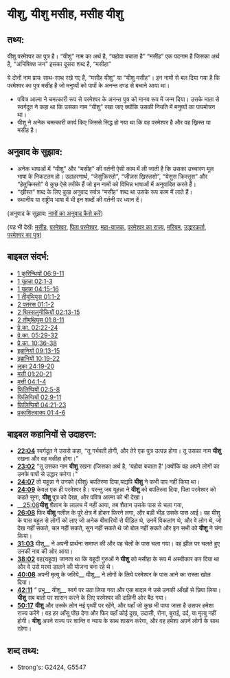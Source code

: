 # यीशु, यीशु मसीह, मसीह यीशु #

## तथ्य: ##

यीशु परमेश्वर का पुत्र है। “यीशु” नाम का अर्थ है, “यहोवा बचाता है” “मसीह” एक पदनाम है जिसका अर्थ है, “अभिषिक्त जन” इसका दूसरा शब्द है, “मसीहा”

ये दोनों नाम प्रायः साथ-साथ रखे गए हैं, “मसीह यीशु” या “यीशु मसीह”। इन नामों से बल दिया गया है कि परमेश्वर का पुत्र मसीह है जो मनुष्यों को पापों के अनन्त दण्ड से बचाने आया था।

* पवित्र आत्मा ने चमत्कारी रूप से परमेश्वर के अनन्त पुत्र को मानव रूप में जन्म दिया। उसके माता से स्वर्गदूत ने कहा था कि उसका नाम “यीशु” रखा जाए क्योंकि उसकी नियति में मनुष्यों का पापमोचन था।
* यीशु ने अनेक चमत्कारी कार्य किए जिससे सिद्ध हो गया था कि वह परमेश्वर है और वह ख्रिस्त या मसीह है।

## अनुवाद के सुझाव: ##

* अनेक भाषाओं में “यीशु” और “मसीह” की वर्तनी ऐसी काम में ली जाती है कि उसका उच्चारण मूल भाषा के निकटतम हो। उदाहरणार्थ, “जेसुक्रिस्तो”, “जीज़स ख्रिस्तसो”, “येसुस क्रिस्तुस” और “हेतुक्रिस्तो” ये कुछ ऐसे तरीके हैं जो इन नामों को विभिन्न भाषाओं में अनुवादित करते हैं।
* “ख्रीस्त” शब्द के लिए कुछ अनुवाद सर्वत्र “मसीह” शब्द था उसके रूप काम में लाते हैं।
* स्थानीय या राष्ट्रीय भाषा में भी इन शब्दों की वर्तनी पर ध्यान दें।

(अनुवाद के सुझाव: [नामों का अनुवाद कैसे करें](rc://hi/ta/man/translate/translate-names))

(यह भी देखें: [मसीह](../kt/christ.md), [परमेश्वर](../kt/god.md), [पिता परमेश्वर](../kt/godthefather.md), [महा-याजक](../kt/highpriest.md), [परमेश्वर का राज्य](../kt/kingdomofgod.md), [मरियम](../names/mary.md), [उद्धारकर्ता](../kt/savior.md), [परमेश्वर का पुत्र](../kt/sonofgod.md))

## बाइबल संदर्भ: ##

* [1 कुरिन्थियों 06:9-11](rc://hi/tn/help/1co/06/09)
* [1 यूहन्ना 02:1-3](rc://hi/tn/help/1jn/02/01)
* [1 यूहन्ना 04:15-16](rc://hi/tn/help/1jn/04/15)
* [1 तीमुथियुस 01:1-2](rc://hi/tn/help/1ti/01/01)
* [2 पतरस 01:1-2](rc://hi/tn/help/2pe/01/01)
* [2 थिस्सलुनीकियों 02:13-15](rc://hi/tn/help/2th/02/13)
* [2 तीमुथियुस 01:8-11](rc://hi/tn/help/2ti/01/08)
* [प्रे.का. 02:22-24](rc://hi/tn/help/act/02/22)
* [प्रे.का. 05:29-32](rc://hi/tn/help/act/05/29)
* [प्रे.का. 10:36-38](rc://hi/tn/help/act/10/36)
* [इब्रानियों 09:13-15](rc://hi/tn/help/heb/09/13)
* [इब्रानियों 10:19-22](rc://hi/tn/help/heb/10/19)
* [लूका 24:19-20](rc://hi/tn/help/luk/24/19)
* [मत्ती 01:20-21](rc://hi/tn/help/mat/01/20)
* [मत्ती 04:1-4](rc://hi/tn/help/mat/04/01)
* [फिलिप्पियों 02:5-8](rc://hi/tn/help/php/02/05)
* [फिलिप्पियों 02:9-11](rc://hi/tn/help/php/02/09)
* [फिलिप्पियों 04:21-23](rc://hi/tn/help/php/04/21)
* [प्रकाशितवाक्य  01:4-6](rc://hi/tn/help/rev/01/04)

## बाइबल कहानियों से उदाहरण: ##

* __[22:04](rc://hi/tn/help/obs/22/04)__ स्वर्गदूत ने उससे कहा, “तू गर्भवती होगी, और तेरे एक पुत्र उत्पन्न होगा।  तू उसका नाम __यीशु__ रखना और वह मसीहा होगा।”
* __[23:02](rc://hi/tn/help/obs/23/02)__ "तू उसका नाम __यीशु__ रखना (जिसका अर्थ है, 'यहोवा बचाता है' )क्योंकि वह अपने लोगों का उनके पापों से उद्धार करेगा।"
* __[24:07](rc://hi/tn/help/obs/24/07)__ तो यहून्ना ने उनको (यीशु) बपतिस्मा दिया,यद्यपि __यीशु__ ने कभी पाप नहीं किया था।
* __[24:09](rc://hi/tn/help/obs/24/09)__ केवल एक ही परमेश्वर है। परन्तु जब यूहन्ना ने __यीशु__ को बपतिस्मा दिया, पिता परमेश्वर को कहते सुना, __यीशु__ पुत्र को देखा, और पवित्र आत्मा को भी देखा।
* __[25:08](rc://hi/tn/help/obs/25/08)__यीशु__ शैतान के लालच में नहीं आया, तब शैतान उसके पास से चला गया,
* __[26:08](rc://hi/tn/help/obs/26/08)__ फिर __यीशु__ गलील के पूरे क्षेत्र में होकर फिरने लगा, और बड़ी भीड़ उसके पास आई। वह यीशु के पास बहुत से लोगों को लाए जो अनेक बीमारियों से पीड़ित थे, उनमें विकलांग थे, और वे लोग थे, जो देख नहीं सकते, चल नहीं सकते, सुन नहीं सकते थे जो बोल नहीं सकते और इन सभी को __यीशु__ ने चंगा किया।
* __[31:03](rc://hi/tn/help/obs/31/03)__ यीशु__ ने अपनी प्रार्थना समाप्त की और वह चेलों के पास चला गया। वह झील पर चलते हुए उनकी नाव की ओर आया।
* __[38:02](rc://hi/tn/help/obs/38/02)__ वह(यहूदा) जानता था कि यहूदी गुरुओं ने __यीशु__ को मसीहा के रूप में अस्वीकार कर दिया था और वे उसे मरवा डालने की योजना बना रहे थे।
* __[40:08](rc://hi/tn/help/obs/40/08)__ अपनी मृत्यु के जरिये__ यीशु__ ने लोगों के लिये परमेश्वर के पास आने का रास्ता खोल दिया।
* __[42:11](rc://hi/tn/help/obs/42/11)__ ” प्रभु__ यीशु__ स्वर्ग पर उठा लिया गया और एक बादल ने उसे उनकी आँखों से छिपा लिया। __यीशु__ सब बातो पर शासन करने के लिए परमेश्वर की दाहिनी ओर बैठ गया।
* __[50:17](rc://hi/tn/help/obs/50/17)__ __यीशु__ और उसके लोग नई पृथ्वी पर रहेंगे, और यहाँ जो कुछ भी पाया जाता है उसपर हमेशा राज्य करेंगे। वह हर आँसू पोंछ देगा और फिर वहाँ कोई दुख, उदासी, रोना, बुराई, दर्द, या मृत्यु नहीं होगी। __यीशु__ अपने राज्य पर शान्ति व न्याय के साथ शासन करेगा, और वह हमेशा अपने लोगों के साथ रहेगा।

## शब्द तथ्य: ##

* Strong's: G2424, G5547
